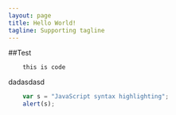 ```yaml
---
layout: page
title: Hello World!
tagline: Supporting tagline
---
```

##Test

```
    this is code
```
dadasdasd
```javascript
	var s = "JavaScript syntax highlighting";
	alert(s);
```
